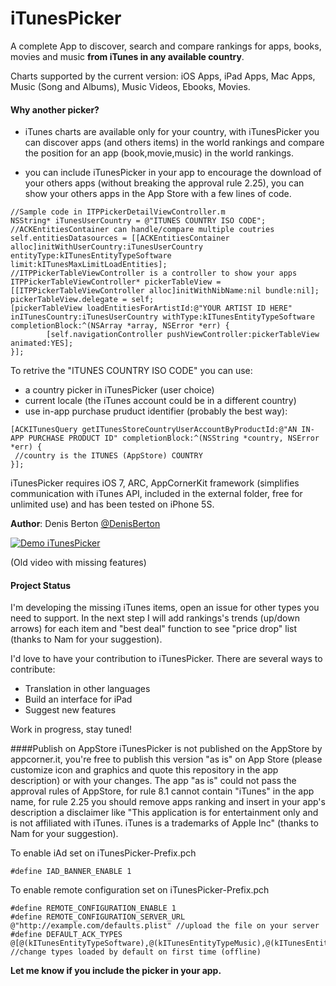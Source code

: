 iTunesPicker
============

A complete App to discover, search and compare rankings for apps, books, movies and music **from iTunes in any available country**.

Charts supported by the current version:
iOS Apps, iPad Apps, Mac Apps, Music (Song and Albums), Music Videos, Ebooks, Movies.

#### Why another picker?
- iTunes charts are available only for your country, with iTunesPicker you can discover apps (and others items) in the world rankings and compare the position for an app (book,movie,music) in the world rankings.

- you can include iTunesPicker in your app to encourage the download of your others apps (without breaking the approval rule 2.25), you can show your others apps in the App Store with a few lines of code. 

```objc
//Sample code in ITPPickerDetailViewController.m
NSString* iTunesUserCountry = @"ITUNES COUNTRY ISO CODE";
//ACKEntitiesContainer can handle/compare multiple coutries
self.entitiesDatasources = [[ACKEntitiesContainer alloc]initWithUserCountry:iTunesUserCountry entityType:kITunesEntityTypeSoftware limit:kITunesMaxLimitLoadEntities];
//ITPPickerTableViewController is a controller to show your apps
ITPPickerTableViewController* pickerTableView = [[ITPPickerTableViewController alloc]initWithNibName:nil bundle:nil];
pickerTableView.delegate = self;
[pickerTableView loadEntitiesForArtistId:@"YOUR ARTIST ID HERE" inITunesCountry:iTunesUserCountry withType:kITunesEntityTypeSoftware completionBlock:^(NSArray *array, NSError *err) {
        [self.navigationController pushViewController:pickerTableView animated:YES];
}];
```

To retrive the "ITUNES COUNTRY ISO CODE" you can use:

- a country picker in iTunesPicker (user choice)
- current locale (the iTunes account could be in a different country)
- use in-app purchase pruduct identifier (probably the best way):

```objc
[ACKITunesQuery getITunesStoreCountryUserAccountByProductId:@"AN IN-APP PURCHASE PRODUCT ID" completionBlock:^(NSString *country, NSError *err) {
 //country is the ITUNES (AppStore) COUNTRY
}];
```

iTunesPicker requires iOS 7, ARC, AppCornerKit framework (simplifies communication with iTunes API, included in the external folder, free for unlimited use) and has been tested on iPhone 5S.

**Author**: Denis Berton [@DenisBerton](https://twitter.com/DenisBerton)

[![Demo iTunesPicker](http://img.youtube.com/vi/rpfFmVLQiGI/0.jpg)](https://www.youtube.com/watch?v=rpfFmVLQiGI)


(Old video with missing features)


#### Project Status
I'm developing the missing iTunes items, open an issue for other types you need to support.
In the next step I will add rankings's trends (up/down arrows) for each item and "best deal" function to see "price drop" list (thanks to Nam for your suggestion).

I'd love to have your contribution to iTunesPicker. There are several ways to contribute:

- Translation in other languages
- Build an interface for iPad 
- Suggest new features

Work in progress, stay tuned!

####Publish on AppStore
iTunesPicker is not published on the AppStore by appcorner.it, you're free to publish this version "as is" on App Store (please customize icon and graphics and quote this repository in the app description) or with your changes.
The app "as is" could not pass the approval rules of AppStore, for rule 8.1 cannot contain "iTunes" in the app name, for rule 2.25 you should remove apps ranking and insert in your app's description a disclaimer like "This application is for entertainment only and is not affiliated with iTunes. iTunes is a trademarks of Apple Inc" (thanks to Nam for your suggestion).

To enable iAd set on iTunesPicker-Prefix.pch
```objc
#define IAD_BANNER_ENABLE 1
```

To enable remote configuration set on iTunesPicker-Prefix.pch
```objc
#define REMOTE_CONFIGURATION_ENABLE 1
#define REMOTE_CONFIGURATION_SERVER_URL @"http://example.com/defaults.plist" //upload the file on your server
#define DEFAULT_ACK_TYPES @[@(kITunesEntityTypeSoftware),@(kITunesEntityTypeMusic),@(kITunesEntityTypeEBook),@(kITunesEntityTypeMovie)]; //change types loaded by default on first time (offline) 
```

**Let me know if you include the picker in your app.**
